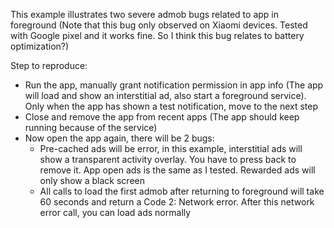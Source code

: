 This example illustrates two severe admob bugs related to app in foreground
(Note that this bug only observed on Xiaomi devices. Tested with Google pixel and it works fine.
So I think this bug relates to battery optimization?)

Step to reproduce:
- Run the app, manually grant notification permission in app info
(The app will load and show an interstitial ad, also start a foreground service). Only when the app
has shown a test notification, move to the next step
- Close and remove the app from recent apps (The app should keep running because of the service)
- Now open the app again, there will be 2 bugs:
    + Pre-cached ads will be error, in this example, interstitial ads will show a transparent
    activity overlay. You have to press back to remove it. App open ads is the same as I tested.
    Rewarded ads will only show a black screen
    + All calls to load the first admob after returning to foreground will take 60 seconds and
    return a Code 2: Network error. After this network error call, you can load ads normally
